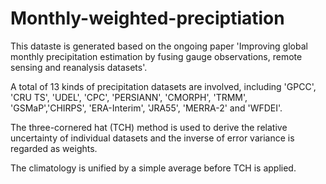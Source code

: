 # Monthly-weighted-preciptiation


This dataste is generated based on the ongoing paper 'Improving global monthly precipitation estimation by fusing gauge observations, remote sensing and reanalysis datasets'.

A total of 13 kinds of precipitation datasets are involved, including 'GPCC', 'CRU TS', 'UDEL', 'CPC', 'PERSIANN', 'CMORPH', 'TRMM', 'GSMaP','CHIRPS', 'ERA-Interim', 'JRA55', 'MERRA-2' and 'WFDEI'.

The three-cornered hat (TCH) method is used to derive the relative uncertainty of individual datasets and the inverse of error variance is regarded as weights.

The climatology is unified by a simple average before TCH is applied.
